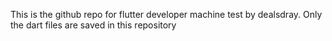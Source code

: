 This is the github repo for flutter developer machine test by dealsdray. Only the dart files are saved in this repository 
